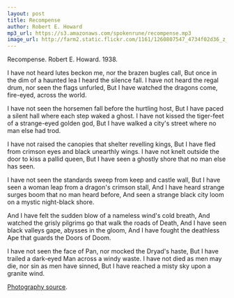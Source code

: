 ```yaml
---
layout: post
title: Recompense
author: Robert E. Howard
mp3_url: https://s3.amazonaws.com/spokenrune/recompense.mp3
image_url: http://farm2.static.flickr.com/1161/1260807547_4734f02d36_z_d.jpg?zz=1
---
```


Recompense.  Robert E. Howard.  1938.

I have not heard lutes beckon me, nor the brazen bugles call,
But once in the dim of a haunted lea I heard the silence fall.
I have not heard the regal drum, nor seen the flags unfurled,
But I have watched the dragons come, fire-eyed, across the world.

I have not seen the horsemen fall before the hurtling host,
But I have paced a silent hall where each step waked a ghost.
I have not kissed the tiger-feet of a strange-eyed golden god,
But I have walked a city's street where no man else had trod.

I have not raised the canopies that shelter revelling kings,
But I have fled from crimson eyes and black unearthly wings.
I have not knelt outside the door to kiss a pallid queen,
But I have seen a ghostly shore that no man else has seen.

I have not seen the standards sweep from keep and castle wall,
But I have seen a woman leap from a dragon's crimson stall,
And I have heard strange surges boom that no man heard before,
And seen a strange black city loom on a mystic night-black shore.

And I have felt the sudden blow of a nameless wind's cold breath,
And watched the grisly pilgrims go that walk the roads of Death,
And I have seen black valleys gape, abysses in the gloom,
And I have fought the deathless Ape that guards the Doors of Doom.

I have not seen the face of Pan, nor mocked the Dryad's haste,
But I have trailed a dark-eyed Man across a windy waste.
I have not died as men may die, nor sin as men have sinned,
But I have reached a misty sky upon a granite wind.

[Photography source](http://www.flickr.com/photos/lunadirimmel/1260807547/).